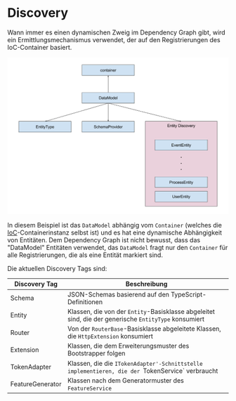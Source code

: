 # Discovery

Wann immer es einen dynamischen Zweig im Dependency Graph gibt, wird ein
Ermittlungsmechanismus verwendet, der auf den Registrierungen des IoC-Container
basiert.

![Discovery](images/discovery.png)

In diesem Beispiel ist das `DataModel` abhängig vom `Container` (welches die
[IoC](../../../GLOSSARY.md#ioc)-Containerinstanz selbst ist) und es hat
eine dynamische Abhängigkeit von Entitäten. Dem Dependency Graph ist nicht
bewusst, dass das "DataModel" Entitäten verwendet, das `DataModel` fragt nur den
`Container` für alle Registrierungen, die als eine Entität markiert sind.

Die aktuellen Discovery Tags sind:

Discovery Tag | Beschreibung
---------|----------
 Schema | JSON-Schemas basierend auf den TypeScript-Definitionen
 Entity | Klassen, die von der `Entity`-Basisklasse abgeleitet sind, die der generische `EntityType` konsumiert
 Router | Von der `RouterBase`-Basisklasse abgeleitete Klassen, die `HttpExtension` konsumiert
 Extension | Klassen, die dem Erweiterungsmuster des Bootstrapper folgen
 TokenAdapter | Klassen, die die `ITokenAdapter'-Schnittstelle implementieren, die der `TokenService` verbraucht
 FeatureGenerator | Klassen nach dem Generatormuster des `FeatureService`
